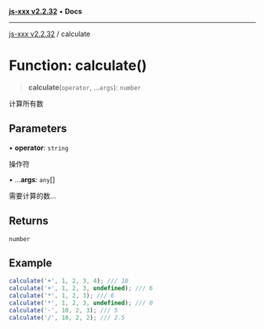 [**js-xxx v2.2.32**](../README.md) • **Docs**

***

[js-xxx v2.2.32](../README.md) / calculate

# Function: calculate()

> **calculate**(`operator`, ...`args`): `number`

计算所有数

## Parameters

• **operator**: `string`

操作符

• ...**args**: `any`[]

需要计算的数...

## Returns

`number`

## Example

```ts
calculate('+', 1, 2, 3, 4); /// 10
calculate('+', 1, 2, 3, undefined); /// 6
calculate('*', 1, 2, 3); /// 6
calculate('*', 1, 2, 3, undefined); /// 0
calculate('-', 10, 2, 3); /// 5
calculate('/', 10, 2, 2); /// 2.5
```
